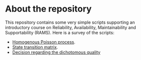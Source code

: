 # About the repository
This repository contains some very simple scripts supporting an introductory course on Reliability, Availability, Maintainability and Supportability (RAMS). Here is a survey of the scripts:
- [Homogenous Poisson process](https://nbviewer.jupyter.org/github/chrisrijsdijk/RAMS/blob/master/sitetext/DecideOnQuality.ipynb).
- [State transition matrix](https://github.com/chrisrijsdijk/RAMS/tree/master/sitetext/StateTransitionMatrix.ipynb).
- [Decision regarding the dichotomous quality](https://github.com/chrisrijsdijk/RAMS/tree/master/sitetext/DecideOnQuality.ipynb)
